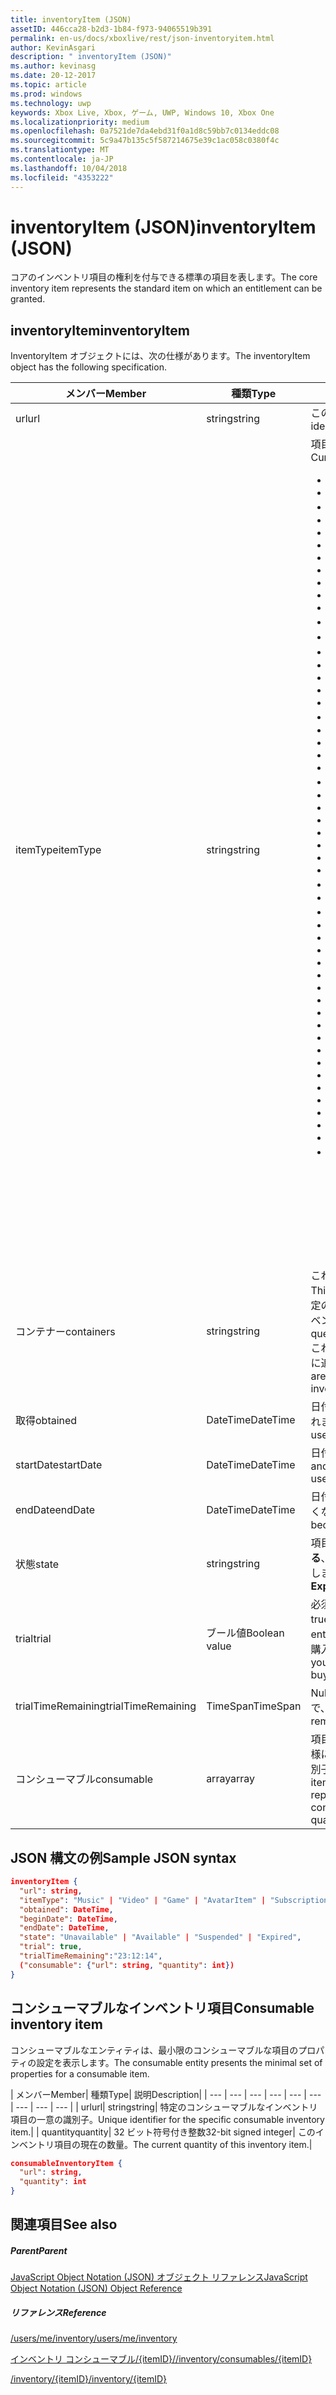 ```yaml
---
title: inventoryItem (JSON)
assetID: 446cca28-b2d3-1b84-f973-94065519b391
permalink: en-us/docs/xboxlive/rest/json-inventoryitem.html
author: KevinAsgari
description: " inventoryItem (JSON)"
ms.author: kevinasg
ms.date: 20-12-2017
ms.topic: article
ms.prod: windows
ms.technology: uwp
keywords: Xbox Live, Xbox, ゲーム, UWP, Windows 10, Xbox One
ms.localizationpriority: medium
ms.openlocfilehash: 0a7521de7da4ebd31f0a1d8c59bb7c0134eddc08
ms.sourcegitcommit: 5c9a47b135c5f587214675e39c1ac058c0380f4c
ms.translationtype: MT
ms.contentlocale: ja-JP
ms.lasthandoff: 10/04/2018
ms.locfileid: "4353222"
---
```

# <a name="inventoryitem-json"></a><span data-ttu-id="92d60-104">inventoryItem (JSON)</span><span class="sxs-lookup"><span data-stu-id="92d60-104">inventoryItem (JSON)</span></span>
<span data-ttu-id="92d60-105">コアのインベントリ項目の権利を付与できる標準の項目を表します。</span><span class="sxs-lookup"><span data-stu-id="92d60-105">The core inventory item represents the standard item on which an entitlement can be granted.</span></span>
<a id="ID4EN"></a>


## <a name="inventoryitem"></a><span data-ttu-id="92d60-106">inventoryItem</span><span class="sxs-lookup"><span data-stu-id="92d60-106">inventoryItem</span></span>

<span data-ttu-id="92d60-107">InventoryItem オブジェクトには、次の仕様があります。</span><span class="sxs-lookup"><span data-stu-id="92d60-107">The inventoryItem object has the following specification.</span></span>

| <span data-ttu-id="92d60-108">メンバー</span><span class="sxs-lookup"><span data-stu-id="92d60-108">Member</span></span>| <span data-ttu-id="92d60-109">種類</span><span class="sxs-lookup"><span data-stu-id="92d60-109">Type</span></span>| <span data-ttu-id="92d60-110">説明</span><span class="sxs-lookup"><span data-stu-id="92d60-110">Description</span></span>|
| --- | --- | --- |
| <span data-ttu-id="92d60-111">url</span><span class="sxs-lookup"><span data-stu-id="92d60-111">url</span></span>| <span data-ttu-id="92d60-112">string</span><span class="sxs-lookup"><span data-stu-id="92d60-112">string</span></span>| <span data-ttu-id="92d60-113">この特定のインベントリ項目の一意の識別子。</span><span class="sxs-lookup"><span data-stu-id="92d60-113">Unique identifier for this specific inventory item.</span></span>|
| <span data-ttu-id="92d60-114">itemType</span><span class="sxs-lookup"><span data-stu-id="92d60-114">itemType</span></span>| <span data-ttu-id="92d60-115">string</span><span class="sxs-lookup"><span data-stu-id="92d60-115">string</span></span>| <span data-ttu-id="92d60-116">項目の種類です。</span><span class="sxs-lookup"><span data-stu-id="92d60-116">Type of the item.</span></span> <span data-ttu-id="92d60-117">現在の値します。</span><span class="sxs-lookup"><span data-stu-id="92d60-117">Current values are</span></span> <ul><li><b><span data-ttu-id="92d60-118">Unknown</span><span class="sxs-lookup"><span data-stu-id="92d60-118">Unknown</span></span></b></li><li><b><span data-ttu-id="92d60-119">Game</span><span class="sxs-lookup"><span data-stu-id="92d60-119">Game</span></span></b></li><li><b><span data-ttu-id="92d60-120">映画</span><span class="sxs-lookup"><span data-stu-id="92d60-120">Movie</span></span></b></li><li> <b><span data-ttu-id="92d60-121">TVShow</span><span class="sxs-lookup"><span data-stu-id="92d60-121">TVShow</span></span></b></li><li><b><span data-ttu-id="92d60-122">MusicVideo</span><span class="sxs-lookup"><span data-stu-id="92d60-122">MusicVideo</span></span></b></li><li><b><span data-ttu-id="92d60-123">GameTrial</span><span class="sxs-lookup"><span data-stu-id="92d60-123">GameTrial</span></span></b></li><li><b><span data-ttu-id="92d60-124">ViralVideo</span><span class="sxs-lookup"><span data-stu-id="92d60-124">ViralVideo</span></span></b></li><li><b><span data-ttu-id="92d60-125">TVEpisode</span><span class="sxs-lookup"><span data-stu-id="92d60-125">TVEpisode</span></span></b></li><li><b><span data-ttu-id="92d60-126">TVSeason</span><span class="sxs-lookup"><span data-stu-id="92d60-126">TVSeason</span></span></b></li><li><b><span data-ttu-id="92d60-127">TVSeries</span><span class="sxs-lookup"><span data-stu-id="92d60-127">TVSeries</span></span></b></li><li><b><span data-ttu-id="92d60-128">VideoPreview</span><span class="sxs-lookup"><span data-stu-id="92d60-128">VideoPreview</span></span></b></li><li><b><span data-ttu-id="92d60-129">ポスター</span><span class="sxs-lookup"><span data-stu-id="92d60-129">Poster</span></span></b></li><li><b><span data-ttu-id="92d60-130">ポッド キャスト</span><span class="sxs-lookup"><span data-stu-id="92d60-130">Podcast</span></span></b></li><li><b><span data-ttu-id="92d60-131">画像</span><span class="sxs-lookup"><span data-stu-id="92d60-131">Image</span></span></b></li><li><b><span data-ttu-id="92d60-132">BoxArt</span><span class="sxs-lookup"><span data-stu-id="92d60-132">BoxArt</span></span></b></li><li><b><span data-ttu-id="92d60-133">ArtistPicture</span><span class="sxs-lookup"><span data-stu-id="92d60-133">ArtistPicture</span></span></b></li><li><b><span data-ttu-id="92d60-134">GameContent</span><span class="sxs-lookup"><span data-stu-id="92d60-134">GameContent</span></span></b></li><li><b><span data-ttu-id="92d60-135">GameDemo</span><span class="sxs-lookup"><span data-stu-id="92d60-135">GameDemo</span></span></b></li><li><b><span data-ttu-id="92d60-136">テーマ</span><span class="sxs-lookup"><span data-stu-id="92d60-136">Theme</span></span></b></li><li><b><span data-ttu-id="92d60-137">XboxOriginalGame</span><span class="sxs-lookup"><span data-stu-id="92d60-137">XboxOriginalGame</span></span></b></li><li><b><span data-ttu-id="92d60-138">GamerTile</span><span class="sxs-lookup"><span data-stu-id="92d60-138">GamerTile</span></span></b></li><li><b><span data-ttu-id="92d60-139">ArcadeGame</span><span class="sxs-lookup"><span data-stu-id="92d60-139">ArcadeGame</span></span></b></li><li><b><span data-ttu-id="92d60-140">GameConsumable</span><span class="sxs-lookup"><span data-stu-id="92d60-140">GameConsumable</span></span></b></li><li><b><span data-ttu-id="92d60-141">アルバム</span><span class="sxs-lookup"><span data-stu-id="92d60-141">Album</span></span></b></li><li><b><span data-ttu-id="92d60-142">AlbumDisc</span><span class="sxs-lookup"><span data-stu-id="92d60-142">AlbumDisc</span></span></b></li><li><b><span data-ttu-id="92d60-143">AlbumArt</span><span class="sxs-lookup"><span data-stu-id="92d60-143">AlbumArt</span></span></b></li><li><b><span data-ttu-id="92d60-144">GameVideo</span><span class="sxs-lookup"><span data-stu-id="92d60-144">GameVideo</span></span></b></li><li><b><span data-ttu-id="92d60-145">BackgroundArt</span><span class="sxs-lookup"><span data-stu-id="92d60-145">BackgroundArt</span></span></b></li><li><b><span data-ttu-id="92d60-146">TVTrailer</span><span class="sxs-lookup"><span data-stu-id="92d60-146">TVTrailer</span></span></b></li><li><b><span data-ttu-id="92d60-147">GameTrailer</span><span class="sxs-lookup"><span data-stu-id="92d60-147">GameTrailer</span></span></b></li><li><b><span data-ttu-id="92d60-148">VideoShort</span><span class="sxs-lookup"><span data-stu-id="92d60-148">VideoShort</span></span></b></li><li><b><span data-ttu-id="92d60-149">バンドル</span><span class="sxs-lookup"><span data-stu-id="92d60-149">Bundle</span></span></b></li><li><b><span data-ttu-id="92d60-150">XnaCommunityGame</span><span class="sxs-lookup"><span data-stu-id="92d60-150">XnaCommunityGame</span></span></b></li><li><b><span data-ttu-id="92d60-151">プロモーション</span><span class="sxs-lookup"><span data-stu-id="92d60-151">Promotional</span></span></b></li><li><b><span data-ttu-id="92d60-152">MovieTrailer</span><span class="sxs-lookup"><span data-stu-id="92d60-152">MovieTrailer</span></span></b></li><li><b><span data-ttu-id="92d60-153">SlideshowPreviewImage</span><span class="sxs-lookup"><span data-stu-id="92d60-153">SlideshowPreviewImage</span></span></b></li><li><b><span data-ttu-id="92d60-154">ServerBackedGames</span><span class="sxs-lookup"><span data-stu-id="92d60-154">ServerBackedGames</span></span></b></li><li><b><span data-ttu-id="92d60-155">Marketplace</span><span class="sxs-lookup"><span data-stu-id="92d60-155">Marketplace</span></span></b></li><li><b><span data-ttu-id="92d60-156">AvatarItem</span><span class="sxs-lookup"><span data-stu-id="92d60-156">AvatarItem</span></span></b></li><li><b><span data-ttu-id="92d60-157">LiveApp</span><span class="sxs-lookup"><span data-stu-id="92d60-157">LiveApp</span></span></b></li><li><b><span data-ttu-id="92d60-158">WebGame</span><span class="sxs-lookup"><span data-stu-id="92d60-158">WebGame</span></span></b></li><li><b><span data-ttu-id="92d60-159">MobileGame</span><span class="sxs-lookup"><span data-stu-id="92d60-159">MobileGame</span></span></b></li><li><b><span data-ttu-id="92d60-160">MobilePdlc</span><span class="sxs-lookup"><span data-stu-id="92d60-160">MobilePdlc</span></span></b></li><li><b><span data-ttu-id="92d60-161">MobileConsumable</span><span class="sxs-lookup"><span data-stu-id="92d60-161">MobileConsumable</span></span></b></li><li><b><span data-ttu-id="92d60-162">App</span><span class="sxs-lookup"><span data-stu-id="92d60-162">App</span></span></b></li><li><b><span data-ttu-id="92d60-163">MetroGame</span><span class="sxs-lookup"><span data-stu-id="92d60-163">MetroGame</span></span></b></li><li><b><span data-ttu-id="92d60-164">MetroGameContent</span><span class="sxs-lookup"><span data-stu-id="92d60-164">MetroGameContent</span></span></b></li><li><b><span data-ttu-id="92d60-165">MetroGameConsumable</span><span class="sxs-lookup"><span data-stu-id="92d60-165">MetroGameConsumable</span></span></b></li><li><b><span data-ttu-id="92d60-166">GameLayer</span><span class="sxs-lookup"><span data-stu-id="92d60-166">GameLayer</span></span></b></li><li><b><span data-ttu-id="92d60-167">GameActivity</span><span class="sxs-lookup"><span data-stu-id="92d60-167">GameActivity</span></span></b></li><li><b><span data-ttu-id="92d60-168">GameV2</span><span class="sxs-lookup"><span data-stu-id="92d60-168">GameV2</span></span></b></li><li><b><span data-ttu-id="92d60-169">SubscriptionV2</span><span class="sxs-lookup"><span data-stu-id="92d60-169">SubscriptionV2</span></span></b></li><li><b><span data-ttu-id="92d60-170">サブスクリプション</span><span class="sxs-lookup"><span data-stu-id="92d60-170">Subscription</span></span></b><br/><br/> <span data-ttu-id="92d60-171">**注:** ゲームが**GameV2**によって指定される、コンシューマブルなアドオンです**GameConsumable**、永続的な DLC が**GameContent**します。</span><span class="sxs-lookup"><span data-stu-id="92d60-171">**Note:** Games are designated by **GameV2**, consumables are **GameConsumable**, and durable DLC is **GameContent**.</span></span> |
  | <span data-ttu-id="92d60-172">コンテナー</span><span class="sxs-lookup"><span data-stu-id="92d60-172">containers</span></span> | <span data-ttu-id="92d60-173">string</span><span class="sxs-lookup"><span data-stu-id="92d60-173">string</span></span> | <span data-ttu-id="92d60-174">これは、この項目を含む「コンテナー」のセットです。</span><span class="sxs-lookup"><span data-stu-id="92d60-174">This is the set of "containers" that contain this item.</span></span> <span data-ttu-id="92d60-175">特定のコンテナーに参加している項目は、ユーザーのインベントリを照会できます。</span><span class="sxs-lookup"><span data-stu-id="92d60-175">A user's inventory can be queried for items that belong to a specific container.</span></span> <span data-ttu-id="92d60-176">これらのコンテナーは、購入して、項目がインベントリに追加されるときに決定されます。</span><span class="sxs-lookup"><span data-stu-id="92d60-176">These containers are determined when the item is added to the inventory by purchase.</span></span> |
  | <span data-ttu-id="92d60-177">取得</span><span class="sxs-lookup"><span data-stu-id="92d60-177">obtained</span></span> | <span data-ttu-id="92d60-178">DateTime</span><span class="sxs-lookup"><span data-stu-id="92d60-178">DateTime</span></span> | <span data-ttu-id="92d60-179">日付と時刻の項目は、ユーザーのインベントリに追加されました。</span><span class="sxs-lookup"><span data-stu-id="92d60-179">Date and time the item was added to the user's inventory.</span></span> |
  | <span data-ttu-id="92d60-180">startDate</span><span class="sxs-lookup"><span data-stu-id="92d60-180">startDate</span></span> | <span data-ttu-id="92d60-181">DateTime</span><span class="sxs-lookup"><span data-stu-id="92d60-181">DateTime</span></span> | <span data-ttu-id="92d60-182">日付と時刻になった、または使用可能になります。</span><span class="sxs-lookup"><span data-stu-id="92d60-182">Date and time the item became or will become available for use.</span></span> |
  | <span data-ttu-id="92d60-183">endDate</span><span class="sxs-lookup"><span data-stu-id="92d60-183">endDate</span></span> | <span data-ttu-id="92d60-184">DateTime</span><span class="sxs-lookup"><span data-stu-id="92d60-184">DateTime</span></span> | <span data-ttu-id="92d60-185">日付と時刻が項目のようになりましたまたは使用できなくなります。</span><span class="sxs-lookup"><span data-stu-id="92d60-185">Date and time the item became or will become unusable.</span></span> |
  | <span data-ttu-id="92d60-186">状態</span><span class="sxs-lookup"><span data-stu-id="92d60-186">state</span></span> | <span data-ttu-id="92d60-187">string</span><span class="sxs-lookup"><span data-stu-id="92d60-187">string</span></span> | <span data-ttu-id="92d60-188">項目の状態。</span><span class="sxs-lookup"><span data-stu-id="92d60-188">The state of the item.</span></span> <span data-ttu-id="92d60-189">値は**有効になっている**、**中断**、**有効期限が切れて**、**キャンセル**、**更新**を許可します。</span><span class="sxs-lookup"><span data-stu-id="92d60-189">Allowed values are **Enabled**, **Suspended**, **Expired**, **Canceled**, **Renewed**.</span></span>  |
  | <span data-ttu-id="92d60-190">trial</span><span class="sxs-lookup"><span data-stu-id="92d60-190">trial</span></span> | <span data-ttu-id="92d60-191">ブール値</span><span class="sxs-lookup"><span data-stu-id="92d60-191">Boolean value</span></span> | <span data-ttu-id="92d60-192">必須。</span><span class="sxs-lookup"><span data-stu-id="92d60-192">Required.</span></span> <span data-ttu-id="92d60-193">この権利が、試用版である場合は true。それ以外の場合は false です。</span><span class="sxs-lookup"><span data-stu-id="92d60-193">True if this entitlement is a trial; otherwise, false.</span></span> <span data-ttu-id="92d60-194">権利の試用版を購入して、通常版を購入すると、両方が表示されます。</span><span class="sxs-lookup"><span data-stu-id="92d60-194">If you buy the trial version of an entitlement and then buy the full version, you will receive both.</span></span> |
  | <span data-ttu-id="92d60-195">trialTimeRemaining</span><span class="sxs-lookup"><span data-stu-id="92d60-195">trialTimeRemaining</span></span> | <span data-ttu-id="92d60-196">TimeSpan</span><span class="sxs-lookup"><span data-stu-id="92d60-196">TimeSpan</span></span> | <span data-ttu-id="92d60-197">Null 許容します。</span><span class="sxs-lookup"><span data-stu-id="92d60-197">Nullable.</span></span> <span data-ttu-id="92d60-198">どのくらいの時間は、分単位で、試用版に残っています。</span><span class="sxs-lookup"><span data-stu-id="92d60-198">How much time is remaining on the trial, in minutes.</span></span> |
  | <span data-ttu-id="92d60-199">コンシューマブル</span><span class="sxs-lookup"><span data-stu-id="92d60-199">consumable</span></span> | <span data-ttu-id="92d60-200">array</span><span class="sxs-lookup"><span data-stu-id="92d60-200">array</span></span> | <span data-ttu-id="92d60-201">項目がコンシューマブルの場合は、その現在の数量と同様に、コンシューマブルなインベントリ項目の一意の識別子 (リンク) をインラインで表したが含まれます。</span><span class="sxs-lookup"><span data-stu-id="92d60-201">If the items is consumable, this contains an inline representation of the unique identifier (link) for the consumable inventory item, as well as its current quantity.</span></span> |

<a id="ID4EMAAC"></a>


## <a name="sample-json-syntax"></a><span data-ttu-id="92d60-202">JSON 構文の例</span><span class="sxs-lookup"><span data-stu-id="92d60-202">Sample JSON syntax</span></span>


```json
inventoryItem {
  "url": string,
  "itemType": "Music" | "Video" | "Game" | "AvatarItem" | "Subscription" | "DLC" | "Consumable" | ...,
  "obtained": DateTime,
  "beginDate": DateTime,
  "endDate": DateTime,
  "state": "Unavailable" | "Available" | "Suspended" | "Expired",
  "trial": true,
  "trialTimeRemaining":"23:12:14",
  ("consumable": {"url": string, "quantity": int})
}

```


<a id="ID4EVAAC"></a>


## <a name="consumable-inventory-item"></a><span data-ttu-id="92d60-203">コンシューマブルなインベントリ項目</span><span class="sxs-lookup"><span data-stu-id="92d60-203">Consumable inventory item</span></span>

<span data-ttu-id="92d60-204">コンシューマブルなエンティティは、最小限のコンシューマブルな項目のプロパティの設定を表示します。</span><span class="sxs-lookup"><span data-stu-id="92d60-204">The consumable entity presents the minimal set of properties for a consumable item.</span></span>

| <span data-ttu-id="92d60-205">メンバー</span><span class="sxs-lookup"><span data-stu-id="92d60-205">Member</span></span>| <span data-ttu-id="92d60-206">種類</span><span class="sxs-lookup"><span data-stu-id="92d60-206">Type</span></span>| <span data-ttu-id="92d60-207">説明</span><span class="sxs-lookup"><span data-stu-id="92d60-207">Description</span></span>|
| --- | --- | --- | --- | --- | --- | --- | --- | --- |
| <span data-ttu-id="92d60-208">url</span><span class="sxs-lookup"><span data-stu-id="92d60-208">url</span></span>| <span data-ttu-id="92d60-209">string</span><span class="sxs-lookup"><span data-stu-id="92d60-209">string</span></span>| <span data-ttu-id="92d60-210">特定のコンシューマブルなインベントリ項目の一意の識別子。</span><span class="sxs-lookup"><span data-stu-id="92d60-210">Unique identifier for the specific consumable inventory item.</span></span>|
| <span data-ttu-id="92d60-211">quantity</span><span class="sxs-lookup"><span data-stu-id="92d60-211">quantity</span></span>| <span data-ttu-id="92d60-212">32 ビット符号付き整数</span><span class="sxs-lookup"><span data-stu-id="92d60-212">32-bit signed integer</span></span>| <span data-ttu-id="92d60-213">このインベントリ項目の現在の数量。</span><span class="sxs-lookup"><span data-stu-id="92d60-213">The current quantity of this inventory item.</span></span>|


```json
consumableInventoryItem {
  "url": string,
  "quantity": int
}

```


<a id="ID4E4BAC"></a>


## <a name="see-also"></a><span data-ttu-id="92d60-214">関連項目</span><span class="sxs-lookup"><span data-stu-id="92d60-214">See also</span></span>

<a id="ID4E6BAC"></a>


##### <a name="parent"></a><span data-ttu-id="92d60-215">Parent</span><span class="sxs-lookup"><span data-stu-id="92d60-215">Parent</span></span>

[<span data-ttu-id="92d60-216">JavaScript Object Notation (JSON) オブジェクト リファレンス</span><span class="sxs-lookup"><span data-stu-id="92d60-216">JavaScript Object Notation (JSON) Object Reference</span></span>](atoc-xboxlivews-reference-json.md)


<a id="ID4EJCAC"></a>


##### <a name="reference"></a><span data-ttu-id="92d60-217">リファレンス</span><span class="sxs-lookup"><span data-stu-id="92d60-217">Reference</span></span>

[<span data-ttu-id="92d60-218">/users/me/inventory</span><span class="sxs-lookup"><span data-stu-id="92d60-218">/users/me/inventory</span></span>](../uri/marketplace/uri-inventory.md)

 [<span data-ttu-id="92d60-219">インベントリ コンシューマブル/{itemID}/</span><span class="sxs-lookup"><span data-stu-id="92d60-219">/inventory/consumables/{itemID}</span></span>](../uri/marketplace/uri-inventoryconsumablesitemurl.md)

 [<span data-ttu-id="92d60-220">/inventory/{itemID}</span><span class="sxs-lookup"><span data-stu-id="92d60-220">/inventory/{itemID}</span></span>](../uri/marketplace/uri-inventoryitemurl.md)

